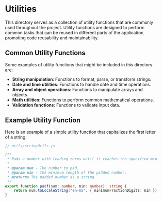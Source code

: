 # Utilities

This directory serves as a collection of utility functions that are commonly used throughout the project. Utility functions are designed to perform common tasks that can be reused in different parts of the application, promoting code reusability and maintainability.

## Common Utility Functions

Some examples of utility functions that might be included in this directory are:

- **String manipulation**: Functions to format, parse, or transform strings.
- **Date and time utilities**: Functions to handle date and time operations.
- **Array and object operations**: Functions to manipulate arrays and objects.
- **Math utilities**: Functions to perform common mathematical operations.
- **Validation functions**: Functions to validate input data.

## Example Utility Function

Here is an example of a simple utility function that capitalizes the first letter of a string:

```ts
// utils/stringUtils.js

/**
 * Pads a number with leading zeros until it reaches the specified minimum length.
 *
 * @param num - The number to pad.
 * @param min - The minimum length of the padded number.
 * @returns The padded number as a string.
 */
export function padf(num: number, min: number): string {
    return num.toLocaleString("en-US", { minimumFractionDigits: min });
}
```
